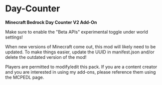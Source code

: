 # Day-Counter
**Minecraft Bedrock Day Counter V2 Add-On**

Make sure to enable the "Beta APIs" experimental toggle under world settings!

When new versions of Minecraft come out, this mod will likely need to be updated. To make things easier, update the UUID in manifest.json and/or delete the outdated version of the mod!

Players are permitted to modify/edit this pack. If you are a content creator and you are interested in using my add-ons, please reference them using the MCPEDL page.
